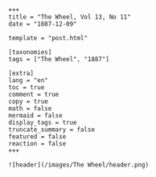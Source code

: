 
    +++
    title = "The Wheel, Vol 13, No 11"
    date = "1887-12-09"

    template = "post.html"

    [taxonomies]
    tags = ["The Wheel", "1887"]

    [extra]
    lang = "en"
    toc = true
    comment = true
    copy = true
    math = false
    mermaid = false
    display_tags = true
    truncate_summary = false
    featured = false
    reaction = false
    +++

    ![header](/images/The Wheel/header.png)

    